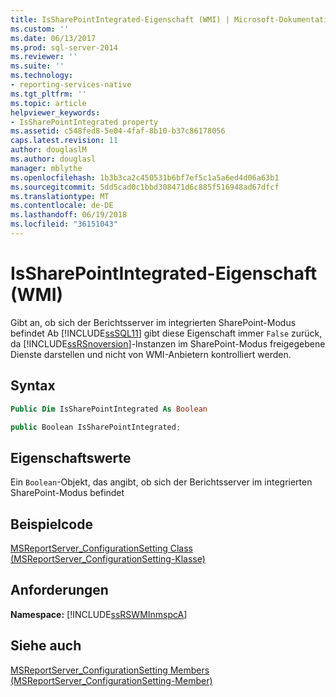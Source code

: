 ```yaml
---
title: IsSharePointIntegrated-Eigenschaft (WMI) | Microsoft-Dokumentation
ms.custom: ''
ms.date: 06/13/2017
ms.prod: sql-server-2014
ms.reviewer: ''
ms.suite: ''
ms.technology:
- reporting-services-native
ms.tgt_pltfrm: ''
ms.topic: article
helpviewer_keywords:
- IsSharePointIntegrated property
ms.assetid: c548fed8-5e04-4faf-8b10-b37c86178056
caps.latest.revision: 11
author: douglaslM
ms.author: douglasl
manager: mblythe
ms.openlocfilehash: 1b3b3ca2c450531b6bf7ef5c1a5a6ed4d06a63b1
ms.sourcegitcommit: 5dd5cad0c1bbd308471d6c885f516948ad67dfcf
ms.translationtype: MT
ms.contentlocale: de-DE
ms.lasthandoff: 06/19/2018
ms.locfileid: "36151043"
---
```

# <a name="issharepointintegrated-property-wmi"></a>IsSharePointIntegrated-Eigenschaft (WMI)
  Gibt an, ob sich der Berichtsserver im integrierten SharePoint-Modus befindet Ab [!INCLUDE[ssSQL11](../../includes/sssql11-md.md)] gibt diese Eigenschaft immer `False` zurück, da [!INCLUDE[ssRSnoversion](../../includes/ssrsnoversion-md.md)]-Instanzen im SharePoint-Modus freigegebene Dienste darstellen und nicht von WMI-Anbietern kontrolliert werden.  
  
## <a name="syntax"></a>Syntax  
  
```vb  
Public Dim IsSharePointIntegrated As Boolean  
```  
  
```csharp  
public Boolean IsSharePointIntegrated;  
```  
  
## <a name="property-values"></a>Eigenschaftswerte  
 Ein `Boolean`-Objekt, das angibt, ob sich der Berichtsserver im integrierten SharePoint-Modus befindet  
  
## <a name="example-code"></a>Beispielcode  
 [MSReportServer_ConfigurationSetting Class (MSReportServer_ConfigurationSetting-Klasse)](msreportserver-configurationsetting-class.md)  
  
## <a name="requirements"></a>Anforderungen  
 **Namespace:** [!INCLUDE[ssRSWMInmspcA](../../includes/ssrswminmspca-md.md)]  
  
## <a name="see-also"></a>Siehe auch  
 [MSReportServer_ConfigurationSetting Members (MSReportServer_ConfigurationSetting-Member)](msreportserver-configurationsetting-members.md)  
  
  
